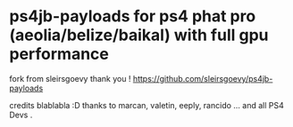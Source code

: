 # ps4jb-payloads for ps4 phat pro (aeolia/belize/baikal) with full gpu performance 

fork from sleirsgoevy thank you !
https://github.com/sleirsgoevy/ps4jb-payloads


credits blablabla :D
thanks to marcan, valetin, eeply, rancido ... and all PS4 Devs . 
